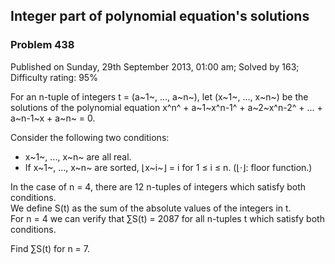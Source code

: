 Integer part of polynomial equation's solutions
-----------------------------------------------

### Problem 438

Published on Sunday, 29th September 2013, 01:00 am; Solved by 163;
Difficulty rating: 95%

For an n-tuple of integers t = (a~1~, ..., a~n~), let (x~1~, ..., x~n~)
be the solutions of the polynomial equation x^n^ + a~1~x^n-1^ +
a~2~x^n-2^ + ... + a~n-1~x + a~n~ = 0.

Consider the following two conditions:

-   x~1~, ..., x~n~ are all real.
-   If x~1~, ..., x~n~ are sorted, ⌊x~i~⌋ = i for 1 ≤ i ≤ n. (⌊·⌋: floor
    function.)

In the case of n = 4, there are 12 n-tuples of integers which satisfy
both conditions.\
 We define S(t) as the sum of the absolute values of the integers in t.\
 For n = 4 we can verify that ∑S(t) = 2087 for all n-tuples t which
satisfy both conditions.

Find ∑S(t) for n = 7.

